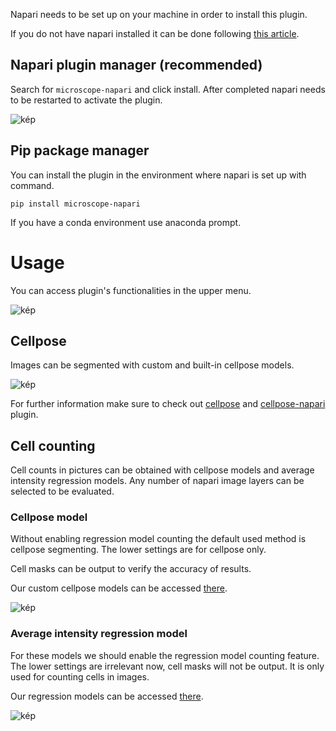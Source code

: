 
Napari needs to be set up on your machine in order to install this plugin.

If you do not have napari installed it can be done following [this article](https://napari.org/stable/tutorials/fundamentals/installation.html).

## Napari plugin manager (recommended)

Search for `microscope-napari` and click install. 
After completed napari needs to be restarted to activate the plugin.

![kép](https://github.com/Nanobiosensorics/microscope-napari/assets/65455148/5438235d-522e-458e-806d-89eaaa027be2)

## Pip package manager

You can install the plugin in the environment where napari is set up with command.
```
pip install microscope-napari
```
If you have a conda environment use anaconda prompt.

# Usage

You can access plugin's functionalities in the upper menu.

![kép](https://github.com/Nanobiosensorics/microscope-napari/assets/65455148/dace1014-6ac0-4797-b0b5-00a56cbc6b61)

## Cellpose

Images can be segmented with custom and built-in cellpose models.

![kép](https://github.com/Nanobiosensorics/microscope-napari/assets/65455148/82d300b9-c523-4b0a-bf44-0f3bfdadae07)

For further information make sure to check out [cellpose](https://github.com/MouseLand/cellpose) and [cellpose-napari](https://github.com/MouseLand/cellpose-napari) plugin.

## Cell counting

Cell counts in pictures can be obtained with cellpose models and average intensity regression models.
Any number of napari image layers can be selected to be evaluated.

### Cellpose model

Without enabling regression model counting the default used method is cellpose segmenting.
The lower settings are for cellpose only.

Cell masks can be output to verify the accuracy of results.

Our custom cellpose models can be accessed [there](https://drive.google.com/drive/folders/1-2SRK_AIlcSODebPoigKA7kbn5cb5s2o?usp=sharing).

![kép](https://github.com/user-attachments/assets/00d1336f-eeb4-4074-87a6-70d9cd866c07)

### Average intensity regression model

For these models we should enable the regression model counting feature.
The lower settings are irrelevant now, cell masks will not be output.
It is only used for counting cells in images.

Our regression models can be accessed [there](https://drive.google.com/drive/folders/1-5uAXN1W5lbE2Pw6Tsa1lR5BYqmPgdEP?usp=sharing).

![kép](https://github.com/user-attachments/assets/7d733347-ceed-4780-9bea-154c8faf3d4d)



